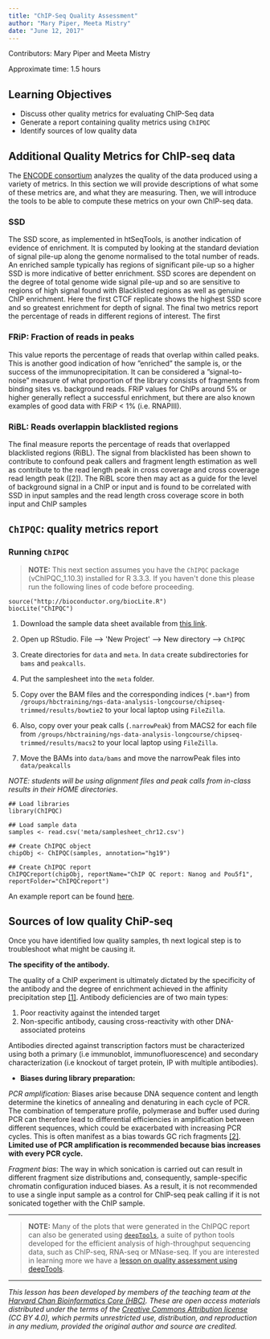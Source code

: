 ```yaml
---
title: "ChIP-Seq Quality Assessment"
author: "Mary Piper, Meeta Mistry"
date: "June 12, 2017"
---
```


Contributors: Mary Piper and Meeta Mistry

Approximate time: 1.5 hours

## Learning Objectives

* Discuss other quality metrics for evaluating ChIP-Seq data
* Generate a report containing quality metrics using `ChIPQC`
* Identify sources of low quality data



## Additional Quality Metrics for ChIP-seq data

The [ENCODE consortium](https://genome.ucsc.edu/ENCODE/qualityMetrics.html) analyzes the quality of the data produced using a variety of metrics. In this section we will provide descriptions of what some of these metrics are, and what they are measuring. Then, we will introduce the tools to be able to compute these metrics on your own ChIP-seq data.


### SSD

The SSD score, as implemented in htSeqTools, is another indication of evidence of enrichment. It is computed by
looking at the standard deviation of signal pile-up along the genome normalised to the total number of reads. An
enriched sample typically has regions of significant pile-up so a higher SSD is more indicative of better enrichment. SSD
scores are dependent on the degree of total genome wide signal pile-up and so are sensitive to regions of high signal found
with Blacklisted regions as well as genuine ChIP enrichment. Here the first CTCF replicate shows the highest SSD score
and so greatest enrichment for depth of signal.
The final two metrics report the percentage of reads in different regions of interest. The first 

### FRiP: Fraction of reads in peaks

This value reports the percentage of reads that overlap within called peaks.  This is another good indication of how ”enriched” the sample is, or the success of the immunoprecipitation. It can be considered a ”signal-to-noise” measure of what proportion of the library consists of fragments from binding sites vs. background reads. FRiP values for ChIPs around 5% or higher generally reflect a successful enrichment, but there are also known	examples	of	good	data	with	FRiP	<	1% (i.e. RNAPIII).

### RiBL: Reads overlappin blacklisted regions

The final measure reports the percentage of reads that overlapped blacklisted regions (RiBL). The signal from blacklisted
has been shown to contribute to confound peak callers and fragment length estimation as well as contribute to the read
length peak in cross coverage and cross coverage read length peak ([2]). The RiBL score then may act as a guide for
the level of background signal in a ChIP or input and is found to be correlated with SSD in input samples and the read
length cross coverage score in both input and ChIP samples







## `ChIPQC`: quality metrics report

### Running `ChIPQC`

> **NOTE:** This next section assumes you have the `ChIPQC` package (vChIPQC_1.10.3) installed for R 3.3.3. If you haven't done this please run the following lines of code before proceeding.
>
```
source("http://bioconductor.org/biocLite.R")
biocLite("ChIPQC")
```

1. Download the sample data sheet available from [this link](https://github.com/hbctraining/In-depth-NGS-Data-Analysis-Course/raw/may2017/sessionV/samplesheet_chr12.csv).

2. Open up RStudio. File --> 'New Project' --> New directory --> `ChIPQC`

3. Create directories for `data` and `meta`. In `data` create subdirectories for `bams` and `peakcalls`.

4. Put the samplesheet into the `meta` folder.

5. Copy over the BAM files and the corresponding indices (`*.bam*`) from `/groups/hbctraining/ngs-data-analysis-longcourse/chipseq-trimmed/results/bowtie2` to your local laptop using `FileZilla`. 

6. Also, copy over your peak calls (`.narrowPeak`) from MACS2 for each file from `/groups/hbctraining/ngs-data-analysis-longcourse/chipseq-trimmed/results/macs2` to your local laptop using `FileZilla`.

7. Move the BAMs into `data/bams` and move the narrowPeak files into `data/peakcalls` 

*NOTE: students will be using alignment files and peak calls from in-class results in their HOME directories*.

```
## Load libraries
library(ChIPQC)

## Load sample data
samples <- read.csv('meta/samplesheet_chr12.csv')

## Create ChIPQC object
chipObj <- ChIPQC(samples, annotation="hg19") 

## Create ChIPQC report
ChIPQCreport(chipObj, reportName="ChIP QC report: Nanog and Pou5f1", reportFolder="ChIPQCreport")

```
An example report can be found [here](https://u35207958.dl.dropboxusercontent.com/u/35207958/chipseq-devel/ChIPQCreport/ChIP%20QC%20report%3A%20Nanog%20and%20Pou5f1.html).

## Sources of low quality ChiP-seq

Once you have identified low quality samples, th next logical step is to troubleshoot what might be causing it.

**The specifity of the antibody.** 

The quality of a ChIP experiment is ultimately dictated by the specificity of the antibody and the degree of enrichment achieved in the affinity precipitation step [[1]](https://www.ncbi.nlm.nih.gov/pmc/articles/PMC3431496/). Antibody deficiencies are of two main types:

1. Poor reactivity against the intended target
2. Non-specific antibody, causing cross-reactivity with other DNA-associated proteins

Antibodies directed against transcription factors must be characterized using both a primary (i.e immunoblot, immunofluorescence) and secondary characterization (i.e knockout of target protein, IP with multiple antibodies).

* **Biases during library preparation:** 

*PCR amplification:* Biases arise because DNA sequence content and length determine the kinetics of annealing and denaturing in each cycle of PCR. The combination of temperature profile, polymerase and buffer used during PCR can therefore lead to differential efficiencies in amplification between different sequences, which could be exacerbated with increasing PCR cycles. This is often manifest as a bias towards GC rich fragments [[2]](https://www.ncbi.nlm.nih.gov/pmc/articles/PMC4473780/). **Limited use of PCR amplification is recommended because bias increases with every PCR cycle.**

*Fragment bias*: The way in which sonication is carried out can result in different fragment size distributions and, consequently, sample-specific chromatin configuration induced biases. As a result, it is not recommended to use a single input sample as a control for ChIP-seq peak calling if it is not sonicated together with the ChIP sample. 



***

> **NOTE:** Many of the plots that were generated in the ChIPQC report can also be generated using [`deepTools`](http://deeptools.readthedocs.org/en/latest/content/list_of_tools.html), a suite of python tools developed for the efficient analysis of high-throughput sequencing data, such as ChIP-seq, RNA-seq or MNase-seq. If you are interested in learning more we have a [lesson on quality assessment using deepTools](https://github.com/hbctraining/In-depth-NGS-Data-Analysis-Course/blob/may2017/sessionV/lessons/qc_deeptools.md).

***
*This lesson has been developed by members of the teaching team at the [Harvard Chan Bioinformatics Core (HBC)](http://bioinformatics.sph.harvard.edu/). These are open access materials distributed under the terms of the [Creative Commons Attribution license](https://creativecommons.org/licenses/by/4.0/) (CC BY 4.0), which permits unrestricted use, distribution, and reproduction in any medium, provided the original author and source are credited.*

